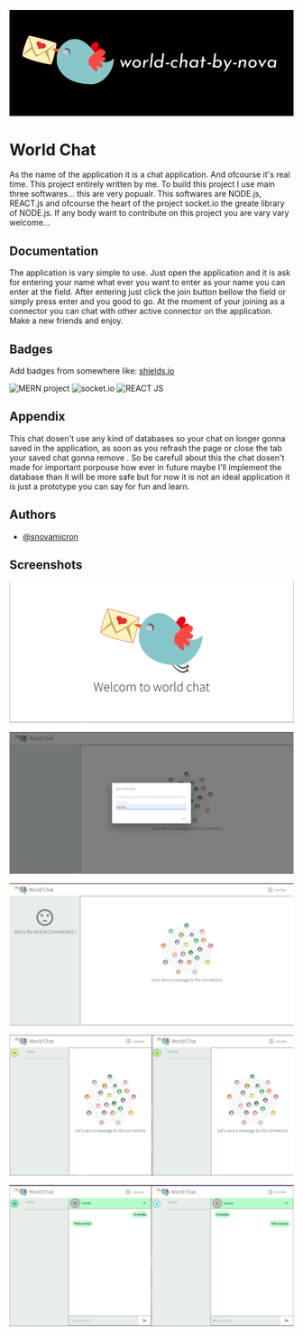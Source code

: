 
![Logo](https://raw.githubusercontent.com/snovamicron/world-chat/6a33ec49165c92c98af0ee292fef9a2a3a42099d/page-logo.png)


# World Chat

As the name of the application it is a chat application.
And ofcourse it's real time. This project entirely written by me.
To build this project I use main three softwares... this are very
popualr. This softwares are NODE.js, REACT.js and ofcourse the heart
of the project socket.io the greate library of NODE.js. If any body 
want to contribute on this project you are vary vary welcome...



## Documentation

The application is vary simple to use.
Just open the application and it is ask for entering your name
what ever you want to enter as your name you can enter at the field.
After entering just click the join button bellow the field or simply
press enter and you good to go. At the moment of your joining as a 
connector you can chat with other active connector on the application.
Make a new friends and enjoy.


## Badges

Add badges from somewhere like: [shields.io](https://shields.io/)

![MERN project](https://img.shields.io/badge/build-MERN-green?)
![socket.io](https://img.shields.io/badge/server-socket.io-blue) 
![REACT JS](https://img.shields.io/badge/client-REACT.js-brightgreen)


## Appendix

This chat dosen't use any kind of databases so your chat on longer
gonna saved in the application, as soon as you refrash the page or
close the tab your saved chat gonna remove .
So be carefull about this the chat dosen't made for important
porpouse how ever in future maybe I'll implement the database than
it will be more safe but for now it is not an ideal application it 
is just a prototype you can say for fun and learn.

## Authors

- [@snovamicron](https://github.com/snovamicron)

## Screenshots

![App Screenshot](https://raw.githubusercontent.com/snovamicron/world-chat/master/client/public/ss%201.png)

![App Screenshot](https://raw.githubusercontent.com/snovamicron/world-chat/master/client/public/ss%202.png)

![App Screenshot](https://raw.githubusercontent.com/snovamicron/world-chat/master/client/public/ss%203.png)

![App Screenshot](https://raw.githubusercontent.com/snovamicron/world-chat/master/client/public/ss%204.png)

![App Screenshot](https://raw.githubusercontent.com/snovamicron/world-chat/master/client/public/ss%205.png)



